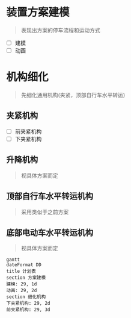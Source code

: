 # 装置方案建模
>表现出方案的停车流程和运动方式

- [ ] 建模
- [ ] 动画

# 机构细化
>先细化通用机构(夹紧，顶部自行车水平转运)

## 夹紧机构
- [ ] 前夹紧机构
- [ ] 下夹紧机构

## 升降机构
>视具体方案而定

## 顶部自行车水平转运机构
>采用类似于之前方案

## 底部电动车水平转运机构
>视具体方案而定

```
gantt
dateFormat DD
title 计划表
section 方案建模
建模: 29, 1d
动画: 29, 2d
section 细化机构
下夹紧机构: 29, 2d
前夹紧机构: 29, 3d

```
